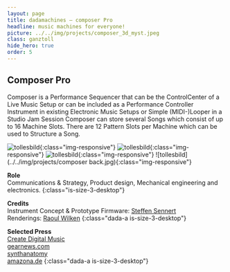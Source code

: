 ```yaml
---
layout: page
title: dadamachines – composer Pro
headline: music machines for everyone!
picture: ../../img/projects/composer_3d_myst.jpeg
class: ganztoll
hide_hero: true
order: 5
---
```


<section class="section px-0 column is-8">
    <h1 class="title is-size-1-desktop">Composer Pro</h1>
    <p class="subtitle is-size-3-desktop mt-1">Composer is a Performance Sequencer that can be the ControlCenter of a Live Music Setup or can be included as a Performance Controller Instrument in existing Electronic Music Setups or Simple (MIDI-)Looper in a Studio Jam Session Composer can store several Songs which consist of up to 16 Machine Slots. There are 12 Pattern Slots per Machine which can be used to Structure a Song.</p>
</section>

![tollesbild](../../img/projects/composer_3d_myst.jpeg){:class="img-responsive"}
![tollesbild](../../img/projects/composer_3d_top.jpeg){:class="img-responsive"}
![tollesbild](../../img/projects/composer_3d_detail.jpeg){:class="img-responsive"}
![tollesbild](../../img/projects/composer back.jpg){:class="img-responsive"}

**Role**  
Communications & Strategy, Product design, Mechanical engineering and electronics.
{:class="is-size-3-desktop"}

**Credits**  
Instrument Concept & Prototype Firmware: [Steffen Sennert](https://www.steffensennert.de/)    
Renderings: [Raoul Wilken](https://booleshit.com/)
{:class="dada-a is-size-3-desktop"}  

**Selected Press**  
[Create Digital Music](https://cdm.link/2019/05/open-grid-dadamachines-composer-pro/)  
[gearnews.com](https://www.gearnews.com/dadamachines-composer-pro-the-only-performance-sequencer-youll-ever-need/)    
[synthanatomy](http://www.synthanatomy.com/2019/05/dadamachines-announced-composer-pro.html)    
[amazona.de](https://www.amazona.de/superbooth-19-dadamachines-composer-pro-sequencer/)
{:class="dada-a is-size-3-desktop"}  
